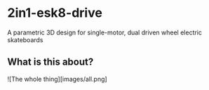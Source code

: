 # 2in1-esk8-drive
A parametric 3D design for single-motor, dual driven wheel electric skateboards

## What is this about?

![The whole thing][images/all.png]
